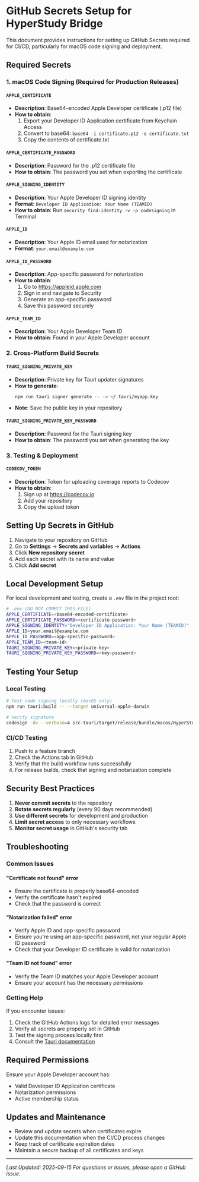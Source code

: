 # GitHub Secrets Setup for HyperStudy Bridge

This document provides instructions for setting up GitHub Secrets required for CI/CD, particularly for macOS code signing and deployment.

## Required Secrets

### 1. macOS Code Signing (Required for Production Releases)

#### `APPLE_CERTIFICATE`
- **Description**: Base64-encoded Apple Developer certificate (.p12 file)
- **How to obtain**:
  1. Export your Developer ID Application certificate from Keychain Access
  2. Convert to base64: `base64 -i certificate.p12 -o certificate.txt`
  3. Copy the contents of certificate.txt

#### `APPLE_CERTIFICATE_PASSWORD`
- **Description**: Password for the .p12 certificate file
- **How to obtain**: The password you set when exporting the certificate

#### `APPLE_SIGNING_IDENTITY`
- **Description**: Your Apple Developer ID signing identity
- **Format**: `Developer ID Application: Your Name (TEAMID)`
- **How to obtain**: Run `security find-identity -v -p codesigning` in Terminal

#### `APPLE_ID`
- **Description**: Your Apple ID email used for notarization
- **Format**: `your.email@example.com`

#### `APPLE_ID_PASSWORD`
- **Description**: App-specific password for notarization
- **How to obtain**:
  1. Go to https://appleid.apple.com
  2. Sign in and navigate to Security
  3. Generate an app-specific password
  4. Save this password securely

#### `APPLE_TEAM_ID`
- **Description**: Your Apple Developer Team ID
- **How to obtain**: Found in your Apple Developer account

### 2. Cross-Platform Build Secrets

#### `TAURI_SIGNING_PRIVATE_KEY`
- **Description**: Private key for Tauri updater signatures
- **How to generate**:
  ```bash
  npm run tauri signer generate -- -w ~/.tauri/myapp.key
  ```
- **Note**: Save the public key in your repository

#### `TAURI_SIGNING_PRIVATE_KEY_PASSWORD`
- **Description**: Password for the Tauri signing key
- **How to obtain**: The password you set when generating the key

### 3. Testing & Deployment

#### `CODECOV_TOKEN`
- **Description**: Token for uploading coverage reports to Codecov
- **How to obtain**:
  1. Sign up at https://codecov.io
  2. Add your repository
  3. Copy the upload token

## Setting Up Secrets in GitHub

1. Navigate to your repository on GitHub
2. Go to **Settings** → **Secrets and variables** → **Actions**
3. Click **New repository secret**
4. Add each secret with its name and value
5. Click **Add secret**

## Local Development Setup

For local development and testing, create a `.env` file in the project root:

```bash
# .env (DO NOT COMMIT THIS FILE)
APPLE_CERTIFICATE=<base64-encoded-certificate>
APPLE_CERTIFICATE_PASSWORD=<certificate-password>
APPLE_SIGNING_IDENTITY="Developer ID Application: Your Name (TEAMID)"
APPLE_ID=your.email@example.com
APPLE_ID_PASSWORD=<app-specific-password>
APPLE_TEAM_ID=<team-id>
TAURI_SIGNING_PRIVATE_KEY=<private-key>
TAURI_SIGNING_PRIVATE_KEY_PASSWORD=<key-password>
```

## Testing Your Setup

### Local Testing
```bash
# Test code signing locally (macOS only)
npm run tauri:build -- --target universal-apple-darwin

# Verify signature
codesign -dv --verbose=4 src-tauri/target/release/bundle/macos/HyperStudy\ Bridge.app
```

### CI/CD Testing
1. Push to a feature branch
2. Check the Actions tab in GitHub
3. Verify that the build workflow runs successfully
4. For release builds, check that signing and notarization complete

## Security Best Practices

1. **Never commit secrets** to the repository
2. **Rotate secrets regularly** (every 90 days recommended)
3. **Use different secrets** for development and production
4. **Limit secret access** to only necessary workflows
5. **Monitor secret usage** in GitHub's security tab

## Troubleshooting

### Common Issues

#### "Certificate not found" error
- Ensure the certificate is properly base64-encoded
- Verify the certificate hasn't expired
- Check that the password is correct

#### "Notarization failed" error
- Verify Apple ID and app-specific password
- Ensure you're using an app-specific password, not your regular Apple ID password
- Check that your Developer ID certificate is valid for notarization

#### "Team ID not found" error
- Verify the Team ID matches your Apple Developer account
- Ensure your account has the necessary permissions

### Getting Help

If you encounter issues:
1. Check the GitHub Actions logs for detailed error messages
2. Verify all secrets are properly set in GitHub
3. Test the signing process locally first
4. Consult the [Tauri documentation](https://tauri.app/v1/guides/distribution/sign-macos/)

## Required Permissions

Ensure your Apple Developer account has:
- Valid Developer ID Application certificate
- Notarization permissions
- Active membership status

## Updates and Maintenance

- Review and update secrets when certificates expire
- Update this documentation when the CI/CD process changes
- Keep track of certificate expiration dates
- Maintain a secure backup of all certificates and keys

---

*Last Updated: 2025-09-15*
*For questions or issues, please open a GitHub issue.*